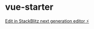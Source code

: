 # vue-starter

[Edit in StackBlitz next generation editor ⚡️](https://stackblitz.com/~/github.com/Sertinel/vue-starter)